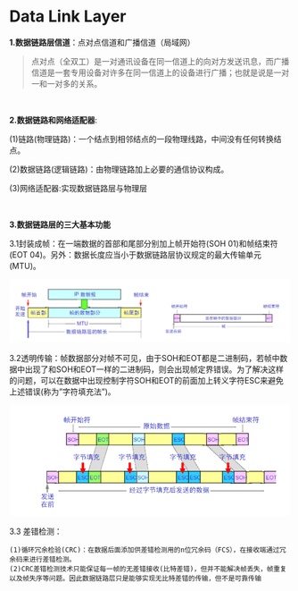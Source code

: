 # Data Link Layer

**1.数据链路层信道**：点对点信道和广播信道（局域网）

>点对点（全双工）是一对通讯设备在同一信道上的向对方发送讯息，而广播信道是一套专用设备对许多在同一信道上的设备进行广播；也就是说是一对一和一对多的关系。

<br/>

**2.数据链路和网络适配器**:

(1)链路(物理链路)：一个结点到相邻结点的一段物理线路，中间没有任何转换结点。

(2)数据链路(逻辑链路)：由物理链路加上必要的通信协议构成。

(3)网络适配器:实现数据链路层与物理层

<br/>

**3.数据链路层的三大基本功能**

3.1封装成帧：在一端数据的首部和尾部分别加上帧开始符(SOH 01)和帧结束符(EOT 04)。另外：数据长度应当小于数据链路层协议规定的最大传输单元(MTU)。

![](../images/31.png)

3.2透明传输：帧数据部分对帧不可见，由于SOH和EOT都是二进制码，若帧中数据中出现了和SOH和EOT一样的二进制码，则会出现帧定界错误。为了解决这样的问题，可以在数据中出现控制字符SOH和EOT的前面加上转义字符ESC来避免上述错误(称为”字符填充法”)。

![](../images/32.png)

3.3 差错检测：

```
(1)循环冗余检验(CRC)：在数据后面添加供差错检测用的n位冗余码（FCS），在接收端通过冗余码来进行差错检测。
(2)CRC差错检测技术只能保证每一帧的无差错接收(比特差错)，但并不能解决帧丢失，帧重复以及帧失序等问题。因此数据链路层只是能够实现无比特差错的传输，但不是可靠传输
```
